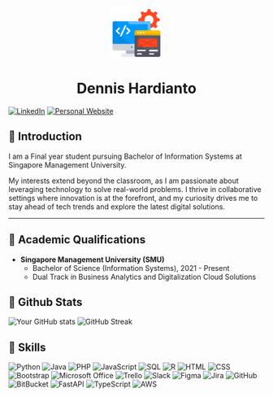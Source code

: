 <div align="center">
    <img src="app-development.png" width="100">    
</div>

<div align="center">
    <h1>Dennis Hardianto</h1>
</div>




[![LinkedIn][linkedin-shield]][linkedin-url]
[![Personal Website][website-shield]][website-url]




## 👋 Introduction

I am a Final year student pursuing Bachelor of Information Systems at Singapore Management University.

My interests extend beyond the classroom, as I am passionate about leveraging technology to solve real-world problems. I thrive in collaborative settings where innovation is at the forefront, and my curiosity drives me to stay ahead of tech trends and explore the latest digital solutions.

---



## 📖 Academic Qualifications

- **Singapore Management University (SMU)**
  - Bachelor of Science (Information Systems), 2021 - Present
  - Dual Track in Business Analytics and Digitalization Cloud Solutions

## 📖 Github Stats

![Your GitHub stats](https://github-readme-stats.vercel.app/api?username=DennisH18&show_icons=true&theme=dark)
![GitHub Streak](https://github-readme-streak-stats.herokuapp.com/?user=DennisH18&theme=dark)


## 🔧 Skills

![Python](https://img.shields.io/badge/-Python-black?style=flat-square&logo=python)
![Java](https://img.shields.io/badge/-Java-E34A86?style=flat-square&logo=java)
![PHP](https://img.shields.io/badge/-PHP-777BB4?style=flat-square&logo=php)
![JavaScript](https://img.shields.io/badge/-JavaScript-black?style=flat-square&logo=javascript)
![SQL](https://img.shields.io/badge/-SQL-F29111?style=flat-square&logo=sql)
![R](https://img.shields.io/badge/-R-276DC3?style=flat-square&logo=r)
![HTML](https://img.shields.io/badge/-HTML-E34F26?style=flat-square&logo=html5)
![CSS](https://img.shields.io/badge/-CSS-1572B6?style=flat-square&logo=css3&logoColor=white)
![Bootstrap](https://img.shields.io/badge/-Bootstrap-563D7C?style=flat-square&logo=bootstrap)
![Microsoft Office](https://img.shields.io/badge/-Microsoft_Office-D83B01?style=flat-square&logo=microsoftoffice)
![Trello](https://img.shields.io/badge/-Trello-0052CC?style=flat-square&logo=trello)
![Slack](https://img.shields.io/badge/-Slack-4A154B?style=flat-square&logo=slack)
![Figma](https://img.shields.io/badge/-Figma-F24E1E?style=flat-square&logo=figma)
![Jira](https://img.shields.io/badge/-Jira-0052CC?style=flat-square&logo=jira)
![GitHub](https://img.shields.io/badge/-GitHub-181717?style=flat-square&logo=github)
![BitBucket](https://img.shields.io/badge/-BitBucket-0052CC?style=flat-square&logo=bitbucket)
![FastAPI](https://img.shields.io/badge/-FastAPI-009688?style=flat-square&logo=fastapi)
![TypeScript](https://img.shields.io/badge/-TypeScript-3178C6?style=flat-square&logo=typescript)
![AWS](https://img.shields.io/badge/-AWS-232F3E?style=flat-square&logo=amazonaws)

<!-- Links to your social media accounts -->

[linkedin-shield]: https://img.shields.io/badge/LinkedIn-blue.svg?style=flat-square&logo=linkedin&logoColor=white
[linkedin-url]: https://www.linkedin.com/in/dennis-hardianto-196729218/

[website-shield]:https://img.shields.io/badge/Portfolio-gray.svg?style=flat-square&logo=briefcase&logoColor=white
[website-url]: https://dennishardianto.vercel.app
